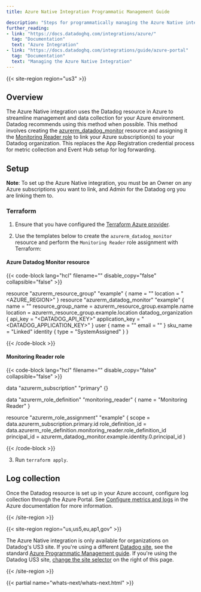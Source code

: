 ```yaml
---
title: Azure Native Integration Programmatic Management Guide

description: "Steps for programmatically managing the Azure Native integration with Datadog"
further_reading:
- link: "https://docs.datadoghq.com/integrations/azure/"
  tag: "Documentation"
  text: "Azure Integration"
- link: "https://docs.datadoghq.com/integrations/guide/azure-portal"
  tag: "Documentation"
  text: "Managing the Azure Native Integration"
---
```


{{< site-region region="us3" >}}

## Overview

The Azure Native integration uses the Datadog resource in Azure to streamline management and data collection for your Azure environment. Datadog recommends using this method when possible. This method involves creating the [azurerm_datadog_monitor][3] resource and assigning it the [Monitoring Reader role][4] to link your Azure subscription(s) to your Datadog organization. This replaces the App Registration credential process for metric collection and Event Hub setup for log forwarding.

## Setup

**Note**: To set up the Azure Native integration, you must be an Owner on any Azure subscriptions you want to link, and Admin for the Datadog org you are linking them to.

### Terraform

1. Ensure that you have configured the [Terraform Azure provider][1].

2. Use the templates below to create the `azurerm_datadog_monitor` resource and perform the `Monitoring Reader` role assignment with Terraform:

#### Azure Datadog Monitor resource

{{< code-block lang="hcl" filename="" disable_copy="false" collapsible="false" >}}

resource "azurerm_resource_group" "example" {
  name     = "<NAME>"
  location = "<AZURE_REGION>"
}
resource "azurerm_datadog_monitor" "example" {
  name                = "<NAME>"
  resource_group_name = azurerm_resource_group.example.name
  location            = azurerm_resource_group.example.location
  datadog_organization {
    api_key         = "<DATADOG_API_KEY>"
    application_key = "<DATADOG_APPLICATION_KEY>"
  }
  user {
    name  = "<NAME>"
    email = "<EMAIL>"
  }
  sku_name = "Linked"
  identity {
    type = "SystemAssigned"
  }
}

{{< /code-block >}}

#### Monitoring Reader role

{{< code-block lang="hcl" filename="" disable_copy="false" collapsible="false" >}}

data "azurerm_subscription" "primary" {}

data "azurerm_role_definition" "monitoring_reader" {
  name = "Monitoring Reader"
}

resource "azurerm_role_assignment" "example" {
  scope              = data.azurerm_subscription.primary.id
  role_definition_id = data.azurerm_role_definition.monitoring_reader.role_definition_id
  principal_id       = azurerm_datadog_monitor.example.identity.0.principal_id
}

{{< /code-block >}}

3. Run `terraform apply`.

## Log collection

Once the Datadog resource is set up in your Azure account, configure log collection through the Azure Portal. See [Configure metrics and logs][5] in the Azure documentation for more information.

[1]: https://registry.terraform.io/providers/hashicorp/azurerm/latest/docs
[2]: /integrations/guide/azure-portal/
[3]: https://registry.terraform.io/providers/hashicorp/azurerm/latest/docs/resources/datadog_monitors
[4]: https://registry.terraform.io/providers/hashicorp/azurerm/latest/docs/resources/datadog_monitors#role-assignment
[5]: https://learn.microsoft.com/en-us/azure/partner-solutions/datadog/create#configure-metrics-and-logs
{{< /site-region >}}

{{< site-region region="us,us5,eu,ap1,gov" >}}

<div class="alert alert-info">The Azure Native integration is only available for organizations on Datadog's US3 site. If you're using a different <a href="https://docs.datadoghq.com/getting_started/site/" target="_blank">Datadog site</a>, see the standard <a href="https://docs.datadoghq.com/integrations/guide/azure-programmatic-management/" target="_blank">Azure Programmatic Management guide</a>. If you're using the Datadog US3 site, <a href="?site=us3" target="_blank">change the site selector</a> on the right of this page.</div>

{{< /site-region >}}

{{< partial name="whats-next/whats-next.html" >}}
